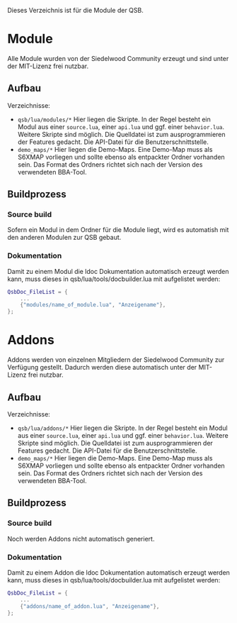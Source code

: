Dieses Verzeichnis ist für die Module der QSB.

# Module

Alle Module wurden von der Siedelwood Community erzeugt und sind unter der MIT-Lizenz frei nutzbar.

## Aufbau

Verzeichnisse:

* `qsb/lua/modules/*` Hier liegen die Skripte. In der Regel besteht ein Modul aus einer `source.lua`, einer `api.lua` und ggf. einer `behavior.lua`.
Weitere Skripte sind möglich. Die Quelldatei ist zum ausprogrammieren der Features gedacht. Die API-Datei für die Benutzerschnittstelle.
* `demo_maps/*` Hier liegen die Demo-Maps. Eine Demo-Map muss als S6XMAP vorliegen und sollte ebenso als entpackter Ordner vorhanden sein. Das Format des Ordners richtet sich nach der Version des verwendeten BBA-Tool.

## Buildprozess

### Source build

Sofern ein Modul in dem Ordner für die Module liegt, wird es automatish mit den anderen Modulen zur QSB gebaut.

### Dokumentation

Damit zu einem Modul die ldoc Dokumentation automatisch erzeugt werden kann, muss dieses in qsb/lua/tools/docbuilder.lua mit aufgelistet werden:

```lua
QsbDoc_FileList = {
    ...
    {"modules/name_of_module.lua", "Anzeigename"},
};
```

# Addons

Addons werden von einzelnen Mitgliedern der Siedelwood Community zur Verfügung gestellt. Dadurch werden diese automatisch unter der MIT-Lizenz frei nutzbar.

## Aufbau

Verzeichnisse:

* `qsb/lua/addons/*` Hier liegen die Skripte. In der Regel besteht ein Modul aus einer `source.lua`, einer `api.lua` und ggf. einer `behavior.lua`.
Weitere Skripte sind möglich. Die Quelldatei ist zum ausprogrammieren der Features gedacht. Die API-Datei für die Benutzerschnittstelle.
* `demo_maps/*` Hier liegen die Demo-Maps. Eine Demo-Map muss als S6XMAP vorliegen und sollte ebenso als entpackter Ordner vorhanden sein. Das Format des Ordners richtet sich nach der Version des verwendeten BBA-Tool.

## Buildprozess

### Source build

Noch werden Addons nicht automatisch generiert.

### Dokumentation

Damit zu einem Addon die ldoc Dokumentation automatisch erzeugt werden kann, muss dieses in qsb/lua/tools/docbuilder.lua mit aufgelistet werden:

```lua
QsbDoc_FileList = {
    ...
    {"addons/name_of_addon.lua", "Anzeigename"},
};
```